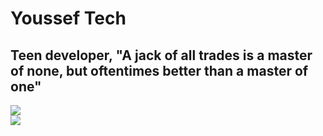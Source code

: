 # Youssef Tech
## Teen developer, "A jack of all trades is a master of none, but oftentimes better than a master of one"
<img src="https://github-readme-stats.vercel.app/api?username=yousseftechdev&show_icons=true&theme=transparent&show=reviews,discussions_started,discussions_answered,prs_merged,prs_merged_percentage" media="(prefers-color-scheme: transparent), (prefers-color-scheme: transparent" />
<br>
<img src="https://github-readme-stats.hackclub.dev/api/wakatime?username=441&api_domain=hackatime.hackclub.com&&custom_title=Hackatime+Stats&layout=compact&cache_seconds=0&langs_count=8&theme=transparent">



<!--
**yousseftechdev/yousseftechdev** is a ✨ _special_ ✨ repository because its `README.md` (this file) appears on your GitHub profile.

Here are some ideas to get you started:

- 🔭 I’m currently working on ...
- 🌱 I’m currently learning ...
- 👯 I’m looking to collaborate on ...
- 🤔 I’m looking for help with ...
- 💬 Ask me about ...
- 📫 How to reach me: ...
- 😄 Pronouns: ...
- ⚡ Fun fact: ...
-->
